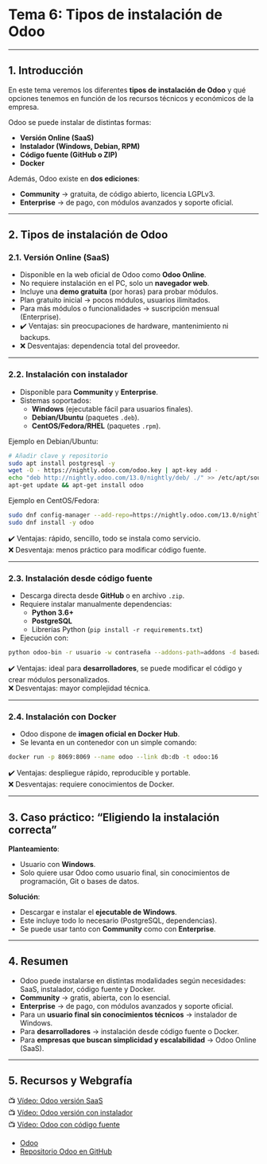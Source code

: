 # Tema 6: Tipos de instalación de Odoo

---

## 1. Introducción
En este tema veremos los diferentes **tipos de instalación de Odoo** y qué opciones tenemos en función de los recursos técnicos y económicos de la empresa.  

Odoo se puede instalar de distintas formas:  
- **Versión Online (SaaS)**  
- **Instalador (Windows, Debian, RPM)**  
- **Código fuente (GitHub o ZIP)**  
- **Docker**  

Además, Odoo existe en **dos ediciones**:  
- **Community** → gratuita, de código abierto, licencia LGPLv3.  
- **Enterprise** → de pago, con módulos avanzados y soporte oficial.  

---

## 2. Tipos de instalación de Odoo

### 2.1. Versión Online (SaaS)
- Disponible en la web oficial de Odoo como **Odoo Online**.  
- No requiere instalación en el PC, solo un **navegador web**.  
- Incluye una **demo gratuita** (por horas) para probar módulos.  
- Plan gratuito inicial → pocos módulos, usuarios ilimitados.  
- Para más módulos o funcionalidades → suscripción mensual (Enterprise).  
- ✔️ Ventajas: sin preocupaciones de hardware, mantenimiento ni backups.  
- ❌ Desventajas: dependencia total del proveedor.  

---

### 2.2. Instalación con instalador
- Disponible para **Community** y **Enterprise**.  
- Sistemas soportados:  
  - **Windows** (ejecutable fácil para usuarios finales).  
  - **Debian/Ubuntu** (paquetes `.deb`).  
  - **CentOS/Fedora/RHEL** (paquetes `.rpm`).  

Ejemplo en Debian/Ubuntu:  
```bash
# Añadir clave y repositorio
sudo apt install postgresql -y
wget -O - https://nightly.odoo.com/odoo.key | apt-key add -
echo "deb http://nightly.odoo.com/13.0/nightly/deb/ ./" >> /etc/apt/sources.list.d/odoo.list
apt-get update && apt-get install odoo
```

Ejemplo en CentOS/Fedora:  
```bash
sudo dnf config-manager --add-repo=https://nightly.odoo.com/13.0/nightly/rpm/odoo.repo
sudo dnf install -y odoo
```

✔️ Ventajas: rápido, sencillo, todo se instala como servicio.  
❌ Desventaja: menos práctico para modificar código fuente.  

---

### 2.3. Instalación desde código fuente
- Descarga directa desde **GitHub** o en archivo `.zip`.  
- Requiere instalar manualmente dependencias:  
  - **Python 3.6+**  
  - **PostgreSQL**  
  - Librerías Python (`pip install -r requirements.txt`)  
- Ejecución con:  
```bash
python odoo-bin -r usuario -w contraseña --addons-path=addons -d basedatos
```

✔️ Ventajas: ideal para **desarrolladores**, se puede modificar el código y crear módulos personalizados.  
❌ Desventajas: mayor complejidad técnica.  

---

### 2.4. Instalación con Docker
- Odoo dispone de **imagen oficial en Docker Hub**.  
- Se levanta en un contenedor con un simple comando:  
```bash
docker run -p 8069:8069 --name odoo --link db:db -t odoo:16
```

✔️ Ventajas: despliegue rápido, reproducible y portable.  
❌ Desventajas: requiere conocimientos de Docker.  

---

## 3. Caso práctico: “Eligiendo la instalación correcta”
**Planteamiento**:  
- Usuario con **Windows**.  
- Solo quiere usar Odoo como usuario final, sin conocimientos de programación, Git o bases de datos.  

**Solución**:  
- Descargar e instalar el **ejecutable de Windows**.  
- Este incluye todo lo necesario (PostgreSQL, dependencias).  
- Se puede usar tanto con **Community** como con **Enterprise**.  

---

## 4. Resumen
- Odoo puede instalarse en distintas modalidades según necesidades: SaaS, instalador, código fuente y Docker.  
- **Community** → gratis, abierta, con lo esencial.  
- **Enterprise** → de pago, con módulos avanzados y soporte oficial.  
- Para un **usuario final sin conocimientos técnicos** → instalador de Windows.  
- Para **desarrolladores** → instalación desde código fuente o Docker.  
- Para **empresas que buscan simplicidad y escalabilidad** → Odoo Online (SaaS).  

---

## 5. Recursos y Webgrafía

📺 [Vídeo: Odoo versión SaaS](https://bit.ly/3fuUqkE)  
📺 [Vídeo: Odoo versión con instalador](https://bit.ly/2AXh4Dt)  
📺 [Vídeo: Odoo con código fuente](https://bit.ly/38RmAnC)  

- [Odoo](https://www.odoo.com/es_ES/)  
- [Repositorio Odoo en GitHub](https://github.com/odoo/)  

